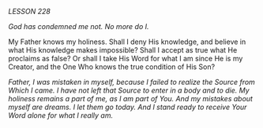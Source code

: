 *LESSON 228*

*God has condemned me not. No more do I.*

My Father knows my holiness. Shall I deny His knowledge, and believe in what His knowledge makes impossible? Shall I accept as true what He proclaims as false? Or shall I take His Word for what I am since He is my Creator, and the One Who knows the true condition of His Son?

_Father, I was mistaken in myself, because I failed to realize the Source from Which I came. I have not left that Source to enter in a body and to die. My holiness remains a part of me, as I am part of You. And my mistakes about myself are dreams. I let them go today. And I stand ready to receive Your Word alone for what I really am._